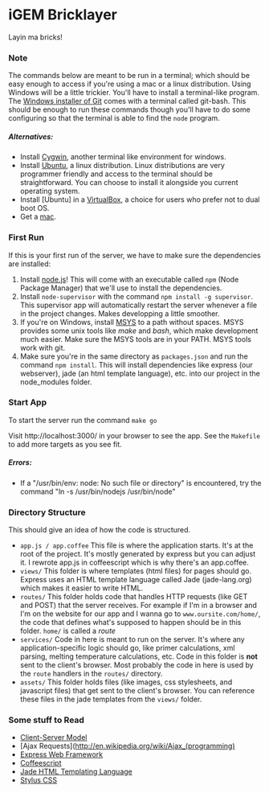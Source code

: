 iGEM Bricklayer
===============

Layin ma bricks!

### Note

The commands below are meant to be run in a terminal; which should be easy enough to access if you're using a mac or a linux distribution. Using Windows will be a little trickier. You'll have to install a terminal-like program.
The [Windows installer of Git](http://git-scm.com/downloads) comes with a terminal called git-bash. This should be enough to run these commands though you'll have to do some configuring so that the terminal is able to find the `node` program.

##### Alternatives:
* Install [Cygwin](http://www.cygwin.com/), another terminal like environment for windows.
* Install [Ubuntu](http://www.ubuntu.com/download), a linux distribution. Linux distributions are very programmer friendly and access to the terminal should be straightforward. You can choose to install it alongside you current operating system. 
* Install [Ubuntu] in a [VirtualBox](https://www.virtualbox.org/wiki/Downloads), a choice for users who prefer not to dual boot OS.
* Get a [mac](http://www.apple.com/ca/macbook-air/).

### First Run

If this is your first run of the server, we have to make sure the dependencies are installed:

1. Install [node.js](http://nodejs.org/)! This will come with an executable called `npm` (Node Package Manager) that we'll use to install the dependencies.
2. Install `node-supervisor` with the command `npm install -g supervisor`. This supervisor app will automatically restart the server whenever a file in the project changes. Makes developping a little smoother.
3. If you're on Windows, install [MSYS](http://downloads.sourceforge.net/mingw/MSYS-1.0.11.exe) to a path without spaces. MSYS provides some unix tools like *make* and *bash*, which make development much easier. Make sure the MSYS tools are in your PATH. MSYS tools work with git.
4. Make sure you're in the same directory as `packages.json` and run the command `npm install`. This will install dependencies like express (our webserver), jade (an html template language), etc. into our project in the node_modules folder.

### Start App

To start the server run the command
`make go`

Visit http://localhost:3000/ in your browser to see the app.
See the `Makefile` to add more targets as you see fit.

##### Errors:

* If a "/usr/bin/env: node: No such file or directory" is encountered, try the command "ln -s /usr/bin/nodejs /usr/bin/node"

### Directory Structure

This should give an idea of how the code is structured.

* `app.js / app.coffee`
  This file is where the application starts. It's at the root of the project. It's mostly generated by express but you can adjust it. I rewrote app.js in coffeescript which is why there's an app.coffee. 
* `views/`
  This folder is where templates (html files) for pages should go. Express uses an HTML template language called Jade (jade-lang.org) which makes it easier to write HTML.
* `routes/`
  This folder holds code that handles HTTP requests (like GET and POST) that the server receives. For example if I'm in a browser and I'm on the website for our app and I wanna go to `www.oursite.com/home/`, the code that defines what's supposed to happen should be in this folder. `home/` is called a *route*
* `services/`
  Code in here is meant to run on the server. It's where any application-specific logic should go, like primer calculations, xml parsing, melting temperature calculations, etc. Code in this folder is **not** sent to the client's browser. Most probably the code in here is used by the `route` handlers in the `routes/` directory.
* `assets/`
  This folder holds files (like images, css stylesheets, and javascript files) that get sent to the client's browser. You can reference these files in the jade templates from the `views/` folder.

### Some stuff to Read
* [Client-Server Model](https://en.wikipedia.org/wiki/Client%E2%80%93server_model)
* [Ajax Requests](http://en.wikipedia.org/wiki/Ajax_(programming)
* [Express Web Framework](http://expressjs.com/guide.html)
* [Coffeescript](http://coffeescript.org/)
* [Jade HTML Templating Language](http://jade-lang.com/)
* [Stylus CSS](http://learnboost.github.io/stylus/)

